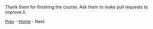 Thank them for finishing the course.
Ask them to make pull requests to improve it.

[Prev](06-commits.md) - [Home](../README.md) - Next

